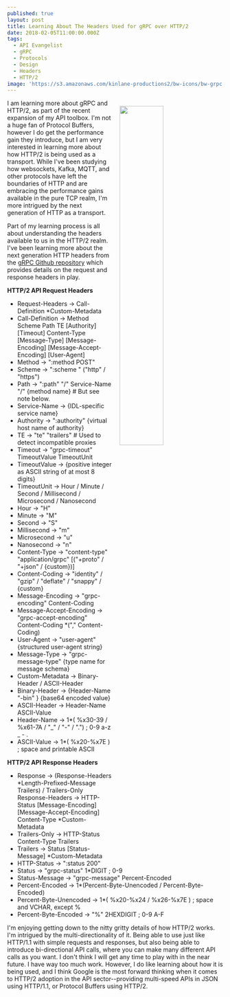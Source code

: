 ```yaml
---
published: true
layout: post
title: Learning About The Headers Used for gRPC over HTTP/2
date: 2018-02-05T11:00:00.000Z
tags:
  - API Evangelist
  - gRPC
  - Protocols
  - Design
  - Headers
  - HTTP/2
image: 'https://s3.amazonaws.com/kinlane-productions2/bw-icons/bw-grpc.png'
---
```

<p><img src="https://s3.amazonaws.com/kinlane-productions2/bw-icons/bw-grpc.png" align="right" width="45%" style="padding: 15px;" /></p>I am learning more about gRPC and HTTP/2, as part of the recent expansion of my API toolbox. I'm not a huge fan of Protocol Buffers, however I do get the performance gain they introduce, but I am very interested in learning more about how HTTP/2 is being used as a transport. While I've been studying how websockets, Kafka, MQTT, and other protocols have left the boundaries of HTTP and are embracing the performance gains available in the pure TCP realm, I'm more intrigued by the next generation of HTTP as a transport.

Part of my learning process is all about understanding the headers available to us in the HTTP/2 realm. I've been learning more about the next generation HTTP headers from the [gRPC Github repository](https://github.com/grpc/grpc/blob/master/doc/PROTOCOL-HTTP2.md) which provides details on the request and response headers in play.

**HTTP/2 API Request Headers**

- Request-Headers → Call-Definition *Custom-Metadata
- Call-Definition → Method Scheme Path TE [Authority] [Timeout] Content-Type [Message-Type] [Message-Encoding] [Message-Accept-Encoding] [User-Agent]
- Method → ":method POST"
- Scheme → ":scheme " ("http" / "https")
- Path → ":path" "/" Service-Name "/" {method name} # But see note below.
- Service-Name → {IDL-specific service name}
- Authority → ":authority" {virtual host name of authority}
- TE → "te" "trailers" # Used to detect incompatible proxies
- Timeout → "grpc-timeout" TimeoutValue TimeoutUnit
- TimeoutValue → {positive integer as ASCII string of at most 8 digits}
- TimeoutUnit → Hour / Minute / Second / Millisecond / Microsecond / Nanosecond
- Hour → "H"
- Minute → "M"
- Second → "S"
- Millisecond → "m"
- Microsecond → "u"
- Nanosecond → "n"
- Content-Type → "content-type" "application/grpc" [("+proto" / "+json" / {custom})]
- Content-Coding → "identity" / "gzip" / "deflate" / "snappy" / {custom}
- Message-Encoding → "grpc-encoding" Content-Coding
- Message-Accept-Encoding → "grpc-accept-encoding" Content-Coding *("," Content-Coding)
- User-Agent → "user-agent" {structured user-agent string}
- Message-Type → "grpc-message-type" {type name for message schema}
- Custom-Metadata → Binary-Header / ASCII-Header
- Binary-Header → {Header-Name "-bin" } {base64 encoded value}
- ASCII-Header → Header-Name ASCII-Value
- Header-Name → 1*( %x30-39 / %x61-7A / "_" / "-" / ".") ; 0-9 a-z _ - .
- ASCII-Value → 1*( %x20-%x7E ) ; space and printable ASCII

**HTTP/2 API Response Headers**

- Response → (Response-Headers *Length-Prefixed-Message Trailers) / Trailers-Only
Response-Headers → HTTP-Status [Message-Encoding] [Message-Accept-Encoding] Content-Type *Custom-Metadata
- Trailers-Only → HTTP-Status Content-Type Trailers
- Trailers → Status [Status-Message] *Custom-Metadata
- HTTP-Status → ":status 200"
- Status → "grpc-status" 1*DIGIT ; 0-9
- Status-Message → "grpc-message" Percent-Encoded
- Percent-Encoded → 1*(Percent-Byte-Unencoded / Percent-Byte-Encoded)
- Percent-Byte-Unencoded → 1*( %x20-%x24 / %x26-%x7E ) ; space and VCHAR, except %
- Percent-Byte-Encoded → "%" 2HEXDIGIT ; 0-9 A-F

I'm enjoying getting down to the nitty gritty details of how HTTP/2 works. I'm intrigued by the multi-directionality of it. Being able to use just like HTTP/1.1 with simple requests and responses, but also being able to introduce bi-directional API calls, where you can make many different API calls as you want. I don't think I will get any time to play with in the near future. I have way too much work. However, I do like learning about how it is being used, and I think Google is the most forward thinking when it comes to HTTP/2 adoption in the API sector--providing multi-speed APIs in JSON using HTTP/1.1, or Protocol Buffers using HTTP/2.
